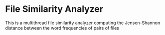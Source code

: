 # File Similarity Analyzer
This is a multithread file similarity analyzer computing the Jensen-Shannon distance between the word frequencies of pairs of files

